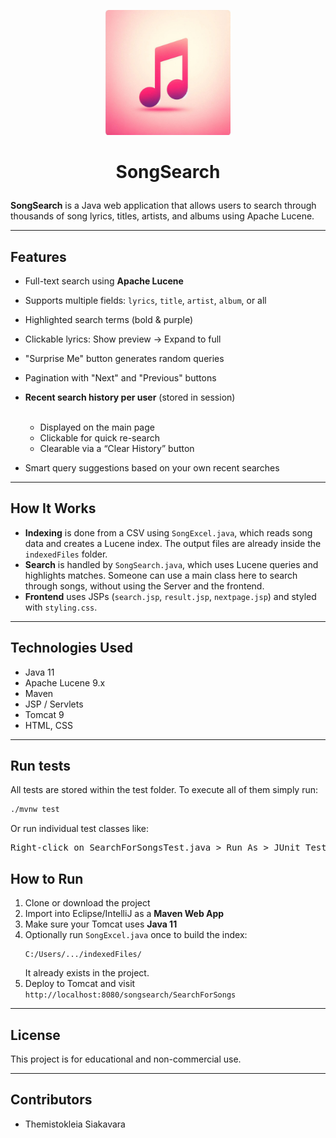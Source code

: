 <p align="center">
  <img src="./Logo.jpeg" alt="Preview" width="200"/>
</p>

# <p align="center"> **SongSearch**</p>

**SongSearch** is a Java web application that allows users to search through thousands of song lyrics, titles, artists, and albums using Apache Lucene.

---

## Features

-  Full-text search using **Apache Lucene**
-  Supports multiple fields: `lyrics`, `title`, `artist`, `album`, or all
-  Highlighted search terms (bold & purple)
-  Clickable lyrics: Show preview → Expand to full
-  "Surprise Me" button generates random queries
-  Pagination with "Next" and "Previous" buttons
- **Recent search history per user** (stored in session)  
  <br>
  - Displayed on the main page  
  - Clickable for quick re-search  
  - Clearable via a “Clear History” button

- Smart query suggestions based on your own recent searches

---

## How It Works

- **Indexing** is done from a CSV using `SongExcel.java`, which reads song data and creates a Lucene index. The output files are already inside the `indexedFiles` folder.
- **Search** is handled by `SongSearch.java`, which uses Lucene queries and highlights matches. Someone can use a main class here to search through songs, without using the Server and the frontend.
- **Frontend** uses JSPs (`search.jsp`, `result.jsp`, `nextpage.jsp`) and styled with `styling.css`.

---

## Technologies Used

- Java 11
- Apache Lucene 9.x
- Maven
- JSP / Servlets
- Tomcat 9
- HTML, CSS

---

## **Run tests**
All tests are stored within the test folder. To execute all of them simply run:
```sh
./mvnw test
```
Or run individual test classes like:
<pre>Right-click on SearchForSongsTest.java > Run As > JUnit Test</pre>

## How to Run

1. Clone or download the project
2. Import into Eclipse/IntelliJ as a **Maven Web App**
3. Make sure your Tomcat uses **Java 11**
4. Optionally run `SongExcel.java` once to build the index:
   ```
   C:/Users/.../indexedFiles/
   ```
   It already exists in the project.
5. Deploy to Tomcat and visit `http://localhost:8080/songsearch/SearchForSongs`

---

## License

This project is for educational and non-commercial use.

---

## **Contributors**
- Themistokleia Siakavara
